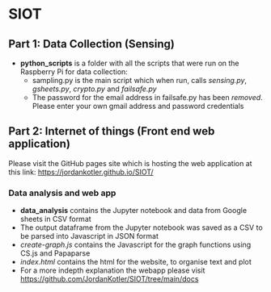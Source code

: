 # SIOT

## Part 1: Data Collection (Sensing)

- **python_scripts** is a folder with all the scripts that were run on the Raspberry Pi for data collection:
    - sampling.py is the main script which when run, calls *sensing.py*, *gsheets.py*, *crypto.py* and *failsafe.py*
    - The password for the email address in failsafe.py has been *removed*. Please enter your own gmail address and password credentials
    

 
 
## Part 2: Internet of things (Front end web application)

Please visit the GitHub pages site which is hosting the web application at this link: https://jordankotler.github.io/SIOT/

### Data analysis and web app
 -  **data_analysis** contains the Jupyter notebook and data from Google sheets in CSV format
 - The output dataframe from the Jupyter notebook was saved as a CSV to be parsed into Javascript in JSON format
 - *create-graph.js* contains the Javascript for the graph functions using CS.js and Papaparse
 -  *index.html* contains the html for the website, to organise text and plot
 - For a more indepth explanation the webapp please visit https://github.com/JordanKotler/SIOT/tree/main/docs
 
 
 


    
